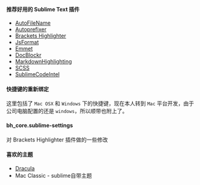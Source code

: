 #### 推荐好用的 Sublime Text 插件

* [AutoFileName][1]
* [Autoprefixer][2]
* [Brackets Highlighter][3]
* [JsFormat][4]
* [Emmet][5]
* [DocBlockr][6]
* [MarkdownHighlighting][8]
* [SCSS][9]
* [SublimeCodeIntel][11]

#### 快捷键的重新绑定

这里包括了 `Mac OSX` 和 `Windows` 下的快捷键，现在本人转到 `Mac` 平台开发，由于公司电脑配置的还是 `windows`，所以顺带也附上了。 

#### bh_core.sublime-settings

对 Brackets Highlighter 插件做的一些修改

#### 喜欢的主题

* [Dracula][10]
* Mac Classic - sublime自带主题

[1]: https://github.com/BoundInCode/AutoFileName
[2]: https://github.com/sindresorhus/sublime-autoprefixer
[3]: https://github.com/facelessuser/BracketHighlighter
[4]: https://github.com/jdc0589/JsFormat
[5]: http://emmet.io/
[6]: https://github.com/spadgos/sublime-jsdocs
[8]: https://github.com/braver/MarkdownHighlighting
[9]: https://github.com/MarioRicalde/SCSS.tmbundle
[10]: http://zenorocha.github.io/dracula-theme/
[11]: https://github.com/SublimeCodeIntel/SublimeCodeIntel